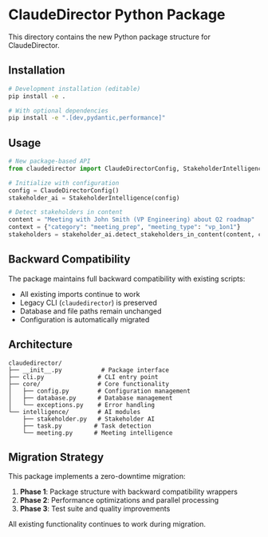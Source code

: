 # ClaudeDirector Python Package

This directory contains the new Python package structure for ClaudeDirector.

## Installation

```bash
# Development installation (editable)
pip install -e .

# With optional dependencies
pip install -e ".[dev,pydantic,performance]"
```

## Usage

```python
# New package-based API
from claudedirector import ClaudeDirectorConfig, StakeholderIntelligence, TaskIntelligence

# Initialize with configuration
config = ClaudeDirectorConfig()
stakeholder_ai = StakeholderIntelligence(config)

# Detect stakeholders in content
content = "Meeting with John Smith (VP Engineering) about Q2 roadmap"
context = {"category": "meeting_prep", "meeting_type": "vp_1on1"}
stakeholders = stakeholder_ai.detect_stakeholders_in_content(content, context)
```

## Backward Compatibility

The package maintains full backward compatibility with existing scripts:

- All existing imports continue to work
- Legacy CLI (`claudedirector`) is preserved
- Database and file paths remain unchanged
- Configuration is automatically migrated

## Architecture

```
claudedirector/
├── __init__.py           # Package interface
├── cli.py               # CLI entry point  
├── core/                # Core functionality
│   ├── config.py        # Configuration management
│   ├── database.py      # Database management
│   └── exceptions.py    # Error handling
└── intelligence/        # AI modules
    ├── stakeholder.py   # Stakeholder AI
    ├── task.py         # Task detection
    └── meeting.py      # Meeting intelligence
```

## Migration Strategy

This package implements a zero-downtime migration:

1. **Phase 1**: Package structure with backward compatibility wrappers
2. **Phase 2**: Performance optimizations and parallel processing
3. **Phase 3**: Test suite and quality improvements

All existing functionality continues to work during migration.

